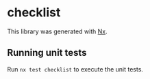 # checklist

This library was generated with [Nx](https://nx.dev).

## Running unit tests

Run `nx test checklist` to execute the unit tests.
